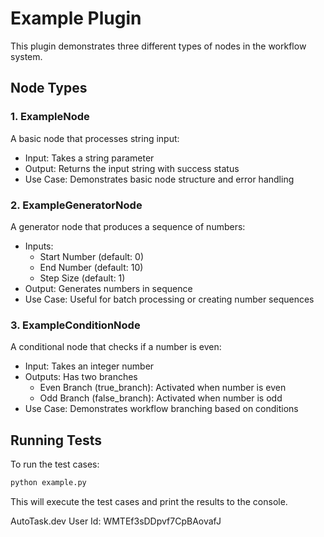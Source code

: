 # Example Plugin

This plugin demonstrates three different types of nodes in the workflow system.

## Node Types

### 1. ExampleNode
A basic node that processes string input:
- Input: Takes a string parameter
- Output: Returns the input string with success status
- Use Case: Demonstrates basic node structure and error handling

### 2. ExampleGeneratorNode
A generator node that produces a sequence of numbers:
- Inputs:
  - Start Number (default: 0)
  - End Number (default: 10)
  - Step Size (default: 1)
- Output: Generates numbers in sequence
- Use Case: Useful for batch processing or creating number sequences

### 3. ExampleConditionNode
A conditional node that checks if a number is even:
- Input: Takes an integer number
- Outputs: Has two branches
  - Even Branch (true_branch): Activated when number is even
  - Odd Branch (false_branch): Activated when number is odd
- Use Case: Demonstrates workflow branching based on conditions

## Running Tests

To run the test cases:

```bash
python example.py
```

This will execute the test cases and print the results to the console.

AutoTask.dev User Id: WMTEf3sDDpvf7CpBAovafJ
